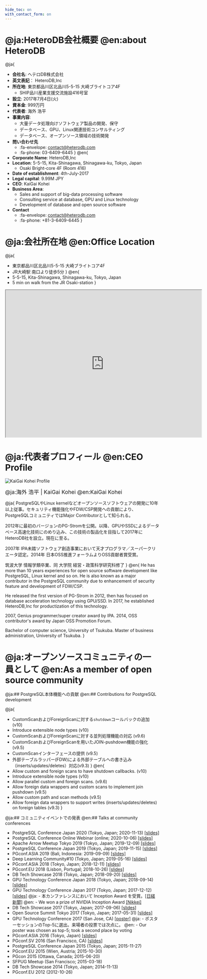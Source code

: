 ```yaml
---
hide_toc: on
with_contact_form: on
---
```


<h1 class="section" id="about_heterodb">
@ja:HeteroDB会社概要
@en:about HeteroDB
</h1>

@ja{
- **会社名**: ヘテロDB株式会社
- **英文表記**： HeteroDB,Inc
- **所在地**: 東京都品川区北品川5-5-15 大崎ブライトコア4F
    - SHIP品川産業支援交流施設416号室
- **設立**: 2017年7月4日(火)
- **資本金**: 999万円
- **代表者**: 海外 浩平
- **事業内容**:
    - 大量データ処理向けソフトウェア製品の開発、保守
    - データベース、GPU、Linux関連技術コンサルティング
    - データベース、オープンソース領域の技術開発
- **問い合わせ先**
    - :fa-envelope: contact@heterodb.com
    - :fa-phone: 03-6409-6445
}
@en{
- **Corporate Name**: HeteroDB,Inc
- **Location**: 5-5-15, Kita-Shinagawa, Shinagawa-ku, Tokyo, Japan
    - Osaki Bright-core 4F (Room 416)
- **Date of establishment**: 4th-July-2017
- **Legal capital**: 9.99M JPY
- **CEO**: KaiGai Kohei
- **Business Area**:
    - Sales and support of big-data processing software
    - Consulting service at database, GPU and Linux technology
    - Development of database and open source software
- **Contact**
    - :fa-envelope: contact@heterodb.com
    - :fa-phone: +81-3-6409-6445
}

<h1 class="section" id="location">
@ja:会社所在地
@en:Office Location
</h1>

@ja{
- 東京都品川区北品川5-5-15 大崎ブライトコア4F
- JR大崎駅 南口より徒歩5分
}
@en{
- 5-5-15, Kita-Shinagawa, Shinagawa-ku, Tokyo, Japan
- 5 min on walk from the JR Osaki-station
}
<iframe src="https://www.google.com/maps/d/embed?mid=1qWPEGMIIDhvyeC5PdR9LNccNm_GPdTR2" width="640" height="480"></iframe>

<h1 class="section" id="team">
@ja:代表者プロフィール
@en:CEO Profile
</h1>

![KaiGai Kohei Profile](./img/kaigai_profile.jpg)

<span style="font-size: 125%">
@ja:海外 浩平 | KaiGai Kohei
@en:KaiGai Kohei
</span>

@ja{
PostgreSQLやLinux kernelなどオープンソースソフトウェアの開発に10年以上従事。セキュリティ機能強化やFDW/CSP開発への貢献により、PostgreSQLコミュニティではMajor Contributorとして知られる。

2012年に最初のバージョンのPG-Stromを公開。以降、GPUやSSDによるデータベース高速化技術にのめり込み、この技術の製品化を目指して2017年にHeteroDB社を設立。現在に至る。

2007年 IPA未踏ソフトウェア創造事業において天才プログラマ／スーパークリエータ認定。2014年 日本OSS推進フォーラムよりOSS貢献者賞受賞。

筑波大学 情報学類卒業、同 大学院 経営・政策科学研究科修了
}
@en{
He has more than 10 years experiences for open source software development like PostgreSQL, Linux kernel and so on. He is also known as a major contributor in the PostgreSQL community due to enhancement of security feature and development of FDW/CSP.

He released the first version of PG-Strom in 2012, then has focused on database acceleration technology using GPU/SSD. In 2017, he established HeteroDB,Inc for productization of this technology.

2007, Genius programmer/super creator award by IPA. 2014, OSS contributor's award by Japan OSS Promotion Forum.

Bachelor of computer science, University of Tsukuba. Master of business administration, University of Tsukuba.
}

<h1 class="section" id="oss_community">
@ja:オープンソースコミュニティの一員として
@en:As a member of open source community
</h1>

@ja:## PostgreSQL本体機能への貢献
@en:## Contributions for PostgreSQL development

@ja{
- CustomScanおよびForeignScanに対する`shutdown`コールバックの追加 (v10)
- Introduce extensible node types (v10)
- CustomScanおよびForeignScanに対する並列処理機能の対応 (v9.6)
- CustomScanおよびForeignScanを用いたJOIN-pushdown機能の強化 (v9.5)
- CustomScanインターフェースの提供 (v9.5)
- 外部テーブルラッパー(FDW)による外部テーブルへの書き込み（inserts/updates/deletes）対応(v9.3)
}
@en{
- Allow custom and foreign scans to have shutdown callbacks. (v10)
- Introduce extensible node types (v10)
- Allow parallel custom and foreign scans. (v9.6)
- Allow foreign data wrappers and custom scans to implement join pushdown (v9.5)
- Allow custom path and scan methods (v9.5)
- Allow foreign data wrappers to support writes (inserts/updates/deletes) on foreign tables (v9.3)
}

@ja:## コミュニティイベントでの発表
@en:## Talks at community conferences

- PostgreSQL Conference Japan 2020 (Tokyo, Japan; 2020-11-13) [[slides]](https://www.slideshare.net/kaigai/20201113pgconfjapangpupostgis)
- PostgreSQL Conference Online Webinar (online; 2020-10-06) [[slides]](https://www.slideshare.net/kaigai/20201006pgconfonlinelargedataprocessing)
- Apache Arrow Meetup Tokyo 2019 (Tokyo, Japan; 2019-12-09) [[slides]](https://www.slideshare.net/kaigai/20191211apachearrowmeetuptokyo)
- PostgreSQL Conference Japan 2019 (Tokyo, Japan; 2019-11-15) [[slides]](https://www.slideshare.net/kaigai/20191115pgconfjapan)
- PGconf.ASIA 2019 (Bali, Indonesia: 2019-09-09) [[slides]](https://www.slideshare.net/kaigai/20190909pgconfasiakaigai)
- Deep Learning Community#10 (Tokyo, Japan; 2019-05-16) [[slides]](https://www.slideshare.net/kaigai/20190516dlc10pgstrom)
- PGconf.ASIA 2018 (Tokyo, Japan; 2018-12-11) [[slides]](https://www.slideshare.net/kaigai/20181211-pgconfasia-nvmessdgpu-for-bigdata)
- PGconf.EU 2018 (Lisbon, Portugal; 2018-10-26) [[slides]](https://www.slideshare.net/kaigai/20181016pgconfeussd2gpumulti)
- DB Tech Showcase 2018 (Tokyo, Japan; 2018-09-20) [[slides]](https://www.slideshare.net/kaigai/20181016pgconfeussd2gpumulti)
- GPU Technology Conference Japan 2018 (Tokyo, Japan; 2018-09-14) [[slides]](https://www.slideshare.net/kaigai/20180914-gtcj-inception-heterodb)
- GPU Technology Conference Japan 2017 (Tokyo, Japan; 2017-12-12) [[slides]](https://www.slideshare.net/kaigai/20171212gtcjapaninceptionsummtheterodb)
@ja:    - 本カンファレンスにおいて Inception Award を受賞。[[日経新聞]](https://www.nikkei.com/article/DGXMZO24542480S7A211C1XY0000/)
@en:    - We won a prize of NVIDIA Inception Award [[Nikkei]](https://www.nikkei.com/article/DGXMZO24542480S7A211C1XY0000/)
- DB Tech Showcase 2017 (Tokyo, Japan; 2017-09-06) [[slides]](https://www.slideshare.net/kaigai/gpussd-accelerates-postgresql-challenge-towards-query-processing-throughput-10gbs)
- Open Source Summit Tokyo 2017 (Tokyo, Japan; 2017-05-31) [[slides]](https://www.slideshare.net/kaigai/20170602ossummitanintelligentstorage)
- GPU Technology Conference 2017 (San Jose, CA) [[poster]](blob/P7130_KAIGAI_SSD2GPU.pdf)
@ja:    - ポスターセッションのTop-5に選出。来場者の投票では次点に。
@en:    - Our poster was chosen as top-5; took a second place by voting
- PGconf.ASIA 2016 (Tokyo, Japan) [[slides]](https://www.slideshare.net/kaigai/pgconfasia2016-plcuda)
- PGconf.SV 2016 (San Francisco, CA) [[slides]](https://www.slideshare.net/kaigai/pgconfsv2016-plcuda)
- PostgreSQL Conference Japan 2015 (Tokyo, Japan; 2015-11-27)
- PGconf.EU 2015 (Wien, Austria; 2015-10-30)
- PGcon 2015 (Ottawa, Canada; 2015-06-20)
- SFPUG Meetup (San Francisco; 2015-03-18)
- DB Tech Showcase 2014 (Tokyo, Japan; 2014-11-13)
- PGconf.EU 2012 (2012-10-26)

